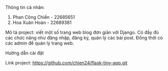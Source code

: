 Thông tin cá nhân:

1. Phan Công Chiến - 22685651
2. Hoa Xuân Hoàn - 22689381

Mô tả project: viết một số trang web blog đơn giản với Django. Có đầy đủ các chức năng như đăng nhập, đăng ký, quản lý các bài post. Đồng thời có các admin để quản lý trang web.

Hướng dẫn cài đặt

Link project: https://github.com/chien24/flask-tiny-app.git